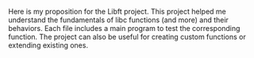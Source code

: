 Here is my proposition for the Libft project.
This project helped me understand the fundamentals of libc functions (and more) and their behaviors.
Each file includes a main program to test the corresponding function.
The project can also be useful for creating custom functions or extending existing ones.
